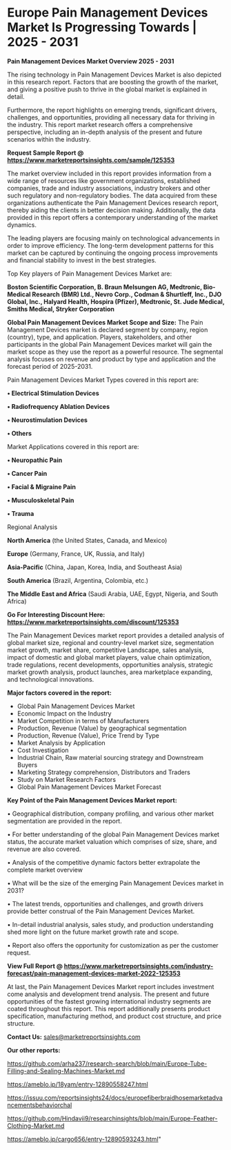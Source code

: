 # Europe Pain Management Devices Market Is Progressing Towards | 2025 - 2031

<Strong> Pain Management Devices Market Overview 2025 - 2031</strong>

The rising technology in Pain Management Devices Market is also depicted in this research report. Factors that are boosting the growth of the market, and giving a positive push to thrive in the global market is explained in detail.

Furthermore, the report highlights on emerging trends, significant drivers, challenges, and opportunities, providing all necessary data for thriving in the industry. This report market research offers a comprehensive perspective, including an in-depth analysis of the present and future scenarios within the industry.

<strong>Request Sample Report @ <a href=https://www.marketreportsinsights.com/sample/125353>https://www.marketreportsinsights.com/sample/125353</a></strong>

The market overview included in this report provides information from a wide range of resources like government organizations, established companies, trade and industry associations, industry brokers and other such regulatory and non-regulatory bodies. The data acquired from these organizations authenticate the Pain Management Devices research report, thereby aiding the clients in better decision making. Additionally, the data provided in this report offers a contemporary understanding of the market dynamics.

The leading players are focusing mainly on technological advancements in order to improve efficiency. The long-term development patterns for this market can be captured by continuing the ongoing process improvements and financial stability to invest in the best strategies.

Top Key players of Pain Management Devices Market are:

<strong>Boston Scientific Corporation, B. Braun Melsungen AG, Medtronic, Bio-Medical Research (BMR) Ltd., Nevro Corp., Codman & Shurtleff, Inc., DJO Global, Inc., Halyard Health, Hospira (Pfizer), Medtronic, St. Jude Medical, Smiths Medical, Stryker Corporation</strong>

<strong><b>Global Pain Management Devices Market Scope and Size:</b></strong>
The Pain Management Devices market is declared segment by company, region (country), type, and application. Players, stakeholders, and other participants in the global Pain Management Devices market will gain the market scope as they use the report as a powerful resource. The segmental analysis focuses on revenue and product by type and application and the forecast period of 2025-2031.

Pain Management Devices Market Types covered in this report are:

<strong>• Electrical Stimulation Devices

• Radiofrequency Ablation Devices

• Neurostimulation Devices

• Others</strong>

Market Applications covered in this report are:

<strong>• Neuropathic Pain

• Cancer Pain

• Facial & Migraine Pain

• Musculoskeletal Pain

• Trauma</strong> 

Regional Analysis

<strong>North America</strong> (the United States, Canada, and Mexico)

<strong>Europe</strong> (Germany, France, UK, Russia, and Italy)

<strong>Asia-Pacific</strong> (China, Japan, Korea, India, and Southeast Asia)

<strong>South America</strong> (Brazil, Argentina, Colombia, etc.)

<strong>The Middle East and Africa</strong> (Saudi Arabia, UAE, Egypt, Nigeria, and South Africa)

<strong>Go For Interesting Discount Here: <a href=https://www.marketreportsinsights.com/discount/125353>https://www.marketreportsinsights.com/discount/125353</a></strong>

The Pain Management Devices market report provides a detailed analysis of global market size, regional and country-level market size, segmentation market growth, market share, competitive Landscape, sales analysis, impact of domestic and global market players, value chain optimization, trade regulations, recent developments, opportunities analysis, strategic market growth analysis, product launches, area marketplace expanding, and technological innovations.

<strong><b>Major factors covered in the report:</b></strong>
<ul>
  <li>Global Pain Management Devices Market </li>
  <li>Economic Impact on the Industry</li>
  <li>Market Competition in terms of Manufacturers</li>
  <li>Production, Revenue (Value) by geographical segmentation</li>
  <li>Production, Revenue (Value), Price Trend by Type</li>
  <li>Market Analysis by Application</li>
  <li>Cost Investigation</li>
  <li>Industrial Chain, Raw material sourcing strategy and Downstream Buyers</li>
  <li>Marketing Strategy comprehension, Distributors and Traders</li>
  <li>Study on Market Research Factors</li>
  <li>Global Pain Management Devices Market Forecast</li>
</ul>

<strong><b>Key Point of the Pain Management Devices Market report:</b></strong>

• Geographical distribution, company profiling, and various other market segmentation are provided in the report.

• For better understanding of the global Pain Management Devices market status, the accurate market valuation which comprises of size, share, and revenue are also covered.

• Analysis of the competitive dynamic factors better extrapolate the complete market overview

• What will be the size of the emerging Pain Management Devices market in 2031?

• The latest trends, opportunities and challenges, and growth drivers provide better construal of the Pain Management Devices Market.

• In-detail industrial analysis, sales study, and production understanding shed more light on the future market growth rate and scope.

• Report also offers the opportunity for customization as per the customer request.

<strong><b>View Full Report @ <a href=https://www.marketreportsinsights.com/industry-forecast/pain-management-devices-market-2022-125353>https://www.marketreportsinsights.com/industry-forecast/pain-management-devices-market-2022-125353</a></b></strong>


At last, the Pain Management Devices Market report includes investment come analysis and development trend analysis. The present and future opportunities of the fastest growing international industry segments are coated throughout this report. This report additionally presents product specification, manufacturing method, and product cost structure, and price structure.

<strong>Contact Us:</strong>
sales@marketreportsinsights.com

<strong>Our other reports:</strong>

<a href=https://github.com/arha237/research-search/blob/main/Europe-Tube-Filling-and-Sealing-Machines-Market.md>https://github.com/arha237/research-search/blob/main/Europe-Tube-Filling-and-Sealing-Machines-Market.md</a>

<a href=https://ameblo.jp/18yam/entry-12890558247.html>https://ameblo.jp/18yam/entry-12890558247.html</a>

<a href=https://issuu.com/reportsinsights24/docs/europefiberbraidhosemarketadvancementsbehaviorchal>https://issuu.com/reportsinsights24/docs/europefiberbraidhosemarketadvancementsbehaviorchal</a>

<a href=https://github.com/Hindavii9/researchinsights/blob/main/Europe-Feather-Clothing-Market.md>https://github.com/Hindavii9/researchinsights/blob/main/Europe-Feather-Clothing-Market.md</a>

<a href=https://ameblo.jp/cargo656/entry-12890593243.html>https://ameblo.jp/cargo656/entry-12890593243.html</a>"
